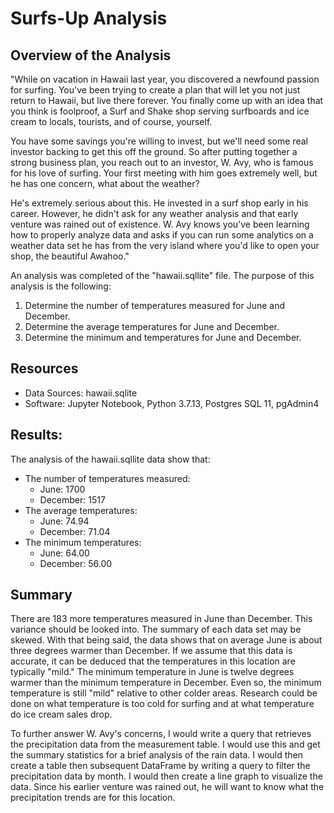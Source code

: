 # Surfs-Up Analysis

## Overview of the Analysis

"While on vacation in Hawaii last year, you discovered a newfound passion for surfing. You've been trying to create a plan that will let you not just return to Hawaii, but live there forever. You finally come up with an idea that you think is foolproof, a Surf and Shake shop serving surfboards and ice cream to locals, tourists, and of course, yourself.

You have some savings you're willing to invest, but we'll need some real investor backing to get this off the ground. So after putting together a strong business plan, you reach out to an investor, W. Avy, who is famous for his love of surfing. Your first meeting with him goes extremely well, but he has one concern, what about the weather?

He's extremely serious about this. He invested in a surf shop early in his career. However, he didn't ask for any weather analysis and that early venture was rained out of existence. W. Avy knows you've been learning how to properly analyze data and asks if you can run some analytics on a weather data set he has from the very island where you'd like to open your shop, the beautiful Awahoo."

An analysis was completed of the "hawaii.sqllite" file. The purpose of this analysis is the following:

1. Determine the number of temperatures measured for June and December.
2. Determine the average temperatures for June and December.
3. Determine the minimum and temperatures for June and December.

## Resources
 - Data Sources: hawaii.sqlite
 - Software: Jupyter Notebook, Python 3.7.13, Postgres SQL 11, pgAdmin4

## Results:
The analysis of the hawaii.sqllite data show that: 

 - The number of temperatures measured:
    - June: 1700
    - December: 1517
 - The average temperatures:
    - June: 74.94
    - December: 71.04
 - The minimum temperatures:
    - June: 64.00
    - December: 56.00

## Summary

There are 183 more temperatures measured in June than December. This variance should be looked into. The summary of each data set may be skewed. With that being said, the data shows that on average June is about three degrees warmer than December. If we assume that this data is accurate, it can be deduced that the temperatures in this location are typically "mild." The minimum temperature in June is twelve degrees warmer than the minimum temperature in December. Even so, the minimum temperature is still "mild" relative to other colder areas. Research could be done on what temperature is too cold for surfing and at what temperature do ice cream sales drop.

To further answer W. Avy's concerns, I would write a query that retrieves the precipitation data from the measurement table. I would use this and get the summary statistics for a brief analysis of the rain data. I would then create a table then subsequent DataFrame by writing a query to filter the precipitation data by month. I would then create a line graph to visualize the data. Since his earlier venture was rained out, he will want to know what the precipitation trends are for this location.

